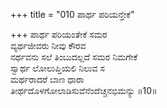 +++
title = "010 ಪಾರ್ಥ ಪರಿಯನ್ತೇಕೆ"

+++
ಪಾರ್ಥ ಪರಿಯಂತೇಕೆ ಸಮರ  
ವ್ಯರ್ಥಜೀವರು ನೀವು ಕೌರವ  
ನರ್ಥವನು ಸಲೆ ತಿಂಬುದಲ್ಲದೆ ಸಮರ ನಿಮಗೇಕೆ  
ಸ್ವಾರ್ಥ ಲೋಲುಪ್ತಿಯಲಿ ನಿಲುವ ಸ  
ಮರ್ಥರಾದರೆ ಬಾಣ ಧಾರಾ  
ತೀರ್ಥದೊಳಗೋಲಾಡಿಸುವೆನೆಂದೆಚ್ಚನಭಿಮನ್ಯು    ॥10॥